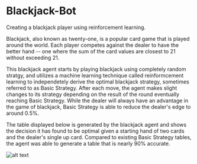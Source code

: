 # Blackjack-Bot
Creating a blackjack player using reinforcement learning.

Blackjack, also known as twenty-one, is a popular card game that is played around the world. Each player competes against the dealer to have the better hand -- one where the sum of the card values are closest to 21 without exceeding 21.

This blackjack agent starts by playing blackjack using completely random stratgy, and utilizes a machine learning technique called reinformcement learning to independetely derive the optimal blackjack strategy, sometimes referred to as Basic Strategy. After each move, the agent makes slight changes to its strategy depending on the result of the round eventually reaching Basic Strategy. While the dealer will always have an advantage in the game of blackjack, Basic Strategy is able to reduce the dealer's edge to around 0.5%.

The table displayed below is generated by the blackjack agent and shows the decision it has found to be optimal given a starting hand of two cards and the dealer's single up card. Compared to existing Basic Strategy tables, the agent was able to generate a table that is nearly 90% accurate.

![alt text](https://github.com/[username]/[reponame]/blob/[branch]/image.jpg?raw=true)
